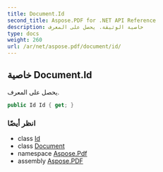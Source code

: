 ```yaml
---
title: Document.Id
second_title: Aspose.PDF for .NET API Reference
description: خاصية الوثيقة. يحصل على المعرف
type: docs
weight: 260
url: /ar/net/aspose.pdf/document/id/
---
```

## خاصية Document.Id

يحصل على المعرف.

```csharp
public Id Id { get; }
```

### انظر أيضًا

* class [Id](../../id/)
* class [Document](../)
* namespace [Aspose.Pdf](../../../aspose.pdf/)
* assembly [Aspose.PDF](../../../)